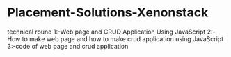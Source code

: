 # Placement-Solutions-Xenonstack
technical round
1:-Web page and CRUD Application Using JavaScript
2:-How to make web page and how to make crud application using JavaScript
3:-code of web page and crud application
